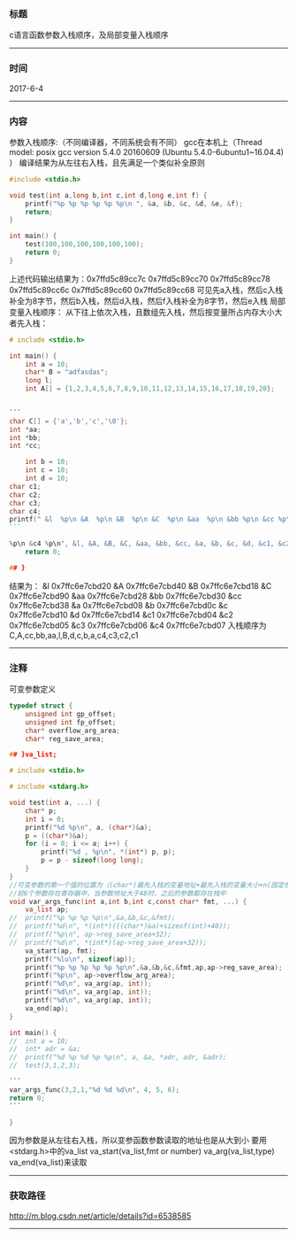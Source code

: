 ### 标题

c语言函数参数入栈顺序，及局部变量入栈顺序

---

### 时间

2017-6-4

---

### 内容

参数入栈顺序:（不同编译器，不同系统会有不同）
gcc在本机上（Thread model: posix
gcc version 5.4.0 20160609 (Ubuntu 5.4.0-6ubuntu1~16.04.4) ）
编译结果为从左往右入栈，且先满足一个类似补全原则

```c
#include <stdio.h>

void test(int a,long b,int c,int d,long e,int f) {
	printf("%p %p %p %p %p %p\n ", &a, &b, &c, &d, &e, &f);
	return;
}

int main() {
	test(100,100,100,100,100,100);
	return 0;
}
```

上述代码输出结果为：0x7ffd5c89cc7c 0x7ffd5c89cc70 0x7ffd5c89cc78 0x7ffd5c89cc6c 0x7ffd5c89cc60 0x7ffd5c89cc68
可见先a入栈，然后c入栈补全为8字节，然后b入栈，然后d入栈，然后f入栈补全为8字节，然后e入栈
局部变量入栈顺序：
从下往上依次入栈，且数组先入栈，然后按变量所占内存大小大者先入栈：

```c
# include <stdio.h>

int main() {
	int a = 10;
	char* B = "adfasdas";
	long l;
	int A[] = {1,2,3,4,5,6,7,8,9,10,11,12,13,14,15,16,17,18,19,20};
	

​```
char C[] = {'a','b','c','\0'};
int *aa;
int *bb;
int *cc;

    int b = 10;
    int c = 10;
    int d = 10;
char c1;
char c2;
char c3;
char c4;
printf(" &l  %p\n &A  %p\n &B  %p\n &C  %p\n &aa  %p\n &bb %p\n &cc %p\n &a  %p\n &b  %p\n &c  %p\n &d  %p\n &c1 %p\n &c2 %p\n &c3 \
​```

%p\n &c4 %p\n", &l, &A, &B, &C, &aa, &bb, &cc, &a, &b, &c, &d, &c1, &c2, &c3, &c4);
	return 0;

## }
```

结果为：
 &l  0x7ffc6e7cbd20
 &A  0x7ffc6e7cbd40
 &B  0x7ffc6e7cbd18
 &C  0x7ffc6e7cbd90
 &aa 0x7ffc6e7cbd28
 &bb 0x7ffc6e7cbd30
 &cc 0x7ffc6e7cbd38
 &a  0x7ffc6e7cbd08
 &b  0x7ffc6e7cbd0c
 &c  0x7ffc6e7cbd10
 &d  0x7ffc6e7cbd14
 &c1 0x7ffc6e7cbd04
 &c2 0x7ffc6e7cbd05
 &c3 0x7ffc6e7cbd06
 &c4 0x7ffc6e7cbd07
入栈顺序为C,A,cc,bb,aa,l,B,d,c,b,a,c4,c3,c2,c1

---

### 注释

可变参数定义

```c
typedef struct {
	unsigned int gp_offset;
	unsigned int fp_offset;
	char* overflow_arg_area;
	char* reg_save_area;

## }va_list;

# include <stdio.h>

# include <stdarg.h>

void test(int a, ...) {
	char* p;
	int i = 0;
	printf("%d %p\n", a, (char*)&a);
 	p = ((char*)&a);
	for (i = 0; i <= a; i++) {
		printf("%d , %p\n", *(int*) p, p);
		p = p - sizeof(long long);
	}
}
//可变参数的第一个值的位置为（(char*)最先入栈的变量地址+最先入栈的变量大小+n(固定参数个数)x8)
//前6个参数存在寄存器中，当参数地址大于48时，之后的参数都存在栈中
void var_args_func(int a,int b,int c,const char* fmt, ...) {
	va_list ap;
//	printf("%p %p %p %p\n",&a,&b,&c,&fmt);
//	printf("%d\n", *(int*)(((char*)&a)+sizeof(int)+40));
//	printf("%p\n", ap->reg_save_area+32);
//	printf("%d\n", *(int*)(ap->reg_save_area+32));
	va_start(ap, fmt);
	printf("%lu\n", sizeof(ap));
	printf("%p %p %p %p %p %p\n",&a,&b,&c,&fmt,ap,ap->reg_save_area);
	printf("%p\n", ap->overflow_arg_area);
	printf("%d\n", va_arg(ap, int));
	printf("%d\n", va_arg(ap, int));
	printf("%d\n", va_arg(ap, int));
	va_end(ap);
}

int main() {
//	int a = 10;
//	int* adr = &a;
//	printf("%d %p %d %p %p\n", a, &a, *adr, adr, &adr);
//	test(3,1,2,3);

​```
var_args_func(3,2,1,"%d %d %d\n", 4, 5, 6);
return 0;	
​```

}
```


因为参数是从左往右入栈，所以变参函数参数读取的地址也是从大到小
要用<stdarg.h>中的va_list va_start(va_list,fmt or number) va_arg(va_list,type) va_end(va_list)来读取

---

### 获取路径

http://m.blog.csdn.net/article/details?id=6538585

---




